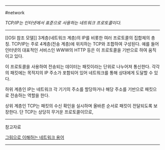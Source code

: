 
---

#network 

*TCP/IP는 인터넷에서 표준으로 사용하는 네트워크 프로토콜이다.*

---

[[OSI 참조 모델]] 3계층(네트워크 계층)의 IP를 비롯한 여러 프로토콜의 집합체의 총칭. TCP/IP는 주로 4계층(전송 계층)에 위치하는 TCP와 조합하여 구성된다. 예를 들어 인터넷의 대표적인 서비스인 WWW의 HTTP 등은 이 프로토콜을 기반으로 하여 움직이고 있다.

이 프로토콜을 사용하여 전송되는 데이터는 패킷이라는 단위로 나누어져 통신한다. 각각의 패킷에는 목적지의 IP 주소가 포함되어 있어 네트워크를 통해 상대에게 도달할 수 있다.

하위 계층인 IP는 네트워크 각 기기의 주소를 할당하거나 해당 주소를 기반으로 패킷으로 전송하는 역할을 한다.

상위 계층인 TCP는 패킷의 수신 확인을 실시하며 올바른 순서로 패킷이 전달되도록 보장한다.
단 TCP는 상당히 무거운 프로토콜이므로, 

---

참고자료

[그림으로 이해하는 네트워크 용어](https://product.kyobobook.co.kr/detail/S000001834837)

---